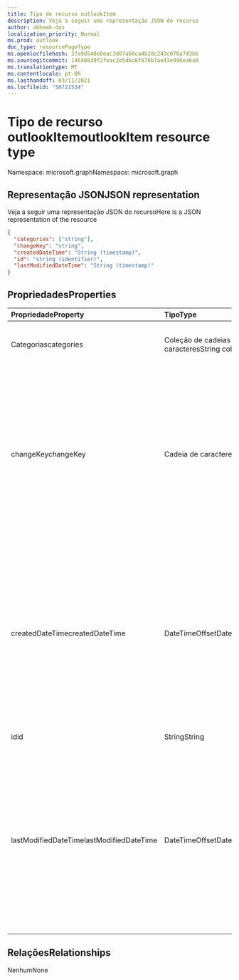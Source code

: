 ```yaml
---
title: Tipo de recurso outlookItem
description: Veja a seguir uma representação JSON do recurso
author: abheek-das
localization_priority: Normal
ms.prod: outlook
doc_type: resourcePageType
ms.openlocfilehash: 37a9d548e0eac3d07a66ca4b28c243c076a743bb
ms.sourcegitcommit: 14648839f2feac2e5d6c8f876b7ae43e996ea6a0
ms.translationtype: MT
ms.contentlocale: pt-BR
ms.lasthandoff: 03/11/2021
ms.locfileid: "50721534"
---
```

# <a name="outlookitem-resource-type"></a><span data-ttu-id="a095b-103">Tipo de recurso outlookItem</span><span class="sxs-lookup"><span data-stu-id="a095b-103">outlookItem resource type</span></span>

<span data-ttu-id="a095b-104">Namespace: microsoft.graph</span><span class="sxs-lookup"><span data-stu-id="a095b-104">Namespace: microsoft.graph</span></span>



## <a name="json-representation"></a><span data-ttu-id="a095b-105">Representação JSON</span><span class="sxs-lookup"><span data-stu-id="a095b-105">JSON representation</span></span>

<span data-ttu-id="a095b-106">Veja a seguir uma representação JSON do recurso</span><span class="sxs-lookup"><span data-stu-id="a095b-106">Here is a JSON representation of the resource</span></span>

<!--{
  "blockType": "resource",
  "abstract": true,
  "optionalProperties": [],
  "baseType": "microsoft.graph.entity",
  "@odata.type": "microsoft.graph.outlookItem"
}-->

```json
{
  "categories": ["string"],
  "changeKey": "string",
  "createdDateTime": "String (timestamp)",
  "id": "string (identifier)",
  "lastModifiedDateTime": "String (timestamp)"
}

```
## <a name="properties"></a><span data-ttu-id="a095b-107">Propriedades</span><span class="sxs-lookup"><span data-stu-id="a095b-107">Properties</span></span>
| <span data-ttu-id="a095b-108">Propriedade</span><span class="sxs-lookup"><span data-stu-id="a095b-108">Property</span></span>     | <span data-ttu-id="a095b-109">Tipo</span><span class="sxs-lookup"><span data-stu-id="a095b-109">Type</span></span>   |<span data-ttu-id="a095b-110">Descrição</span><span class="sxs-lookup"><span data-stu-id="a095b-110">Description</span></span>|
|:---------------|:--------|:----------|
|<span data-ttu-id="a095b-111">Categorias</span><span class="sxs-lookup"><span data-stu-id="a095b-111">categories</span></span>|<span data-ttu-id="a095b-112">Coleção de cadeias de caracteres</span><span class="sxs-lookup"><span data-stu-id="a095b-112">String collection</span></span>|<span data-ttu-id="a095b-113">As categorias associadas ao item</span><span class="sxs-lookup"><span data-stu-id="a095b-113">The categories associated with the item</span></span>|
|<span data-ttu-id="a095b-114">changeKey</span><span class="sxs-lookup"><span data-stu-id="a095b-114">changeKey</span></span>|<span data-ttu-id="a095b-115">Cadeia de caracteres</span><span class="sxs-lookup"><span data-stu-id="a095b-115">String</span></span>|<span data-ttu-id="a095b-116">Identifica a versão do item.</span><span class="sxs-lookup"><span data-stu-id="a095b-116">Identifies the version of the item.</span></span> <span data-ttu-id="a095b-117">Sempre que o item for alterado, changeKey também será alterado.</span><span class="sxs-lookup"><span data-stu-id="a095b-117">Every time the item is changed, changeKey changes as well.</span></span> <span data-ttu-id="a095b-118">Isso permite que o Exchange aplique as alterações na versão correta do objeto.</span><span class="sxs-lookup"><span data-stu-id="a095b-118">This allows Exchange to apply changes to the correct version of the object.</span></span> <span data-ttu-id="a095b-119">Somente leitura.</span><span class="sxs-lookup"><span data-stu-id="a095b-119">Read-only.</span></span>|
|<span data-ttu-id="a095b-120">createdDateTime</span><span class="sxs-lookup"><span data-stu-id="a095b-120">createdDateTime</span></span>|<span data-ttu-id="a095b-121">DateTimeOffset</span><span class="sxs-lookup"><span data-stu-id="a095b-121">DateTimeOffset</span></span>|<span data-ttu-id="a095b-122">O tipo Timestamp representa informações de data e hora usando o formato ISO 8601 e está sempre no horário UTC.</span><span class="sxs-lookup"><span data-stu-id="a095b-122">The Timestamp type represents date and time information using ISO 8601 format and is always in UTC time.</span></span> <span data-ttu-id="a095b-123">Por exemplo, meia-noite UTC em 1 de janeiro de 2014 é `2014-01-01T00:00:00Z`</span><span class="sxs-lookup"><span data-stu-id="a095b-123">For example, midnight UTC on Jan 1, 2014 is `2014-01-01T00:00:00Z`</span></span>|
|<span data-ttu-id="a095b-124">id</span><span class="sxs-lookup"><span data-stu-id="a095b-124">id</span></span>|<span data-ttu-id="a095b-125">String</span><span class="sxs-lookup"><span data-stu-id="a095b-125">String</span></span>| <span data-ttu-id="a095b-126">Somente leitura.</span><span class="sxs-lookup"><span data-stu-id="a095b-126">Read-only.</span></span>|
|<span data-ttu-id="a095b-127">lastModifiedDateTime</span><span class="sxs-lookup"><span data-stu-id="a095b-127">lastModifiedDateTime</span></span>|<span data-ttu-id="a095b-128">DateTimeOffset</span><span class="sxs-lookup"><span data-stu-id="a095b-128">DateTimeOffset</span></span>|<span data-ttu-id="a095b-129">O tipo Timestamp representa informações de data e hora usando o formato ISO 8601 e está sempre no horário UTC.</span><span class="sxs-lookup"><span data-stu-id="a095b-129">The Timestamp type represents date and time information using ISO 8601 format and is always in UTC time.</span></span> <span data-ttu-id="a095b-130">Por exemplo, meia-noite UTC em 1 de janeiro de 2014 é `2014-01-01T00:00:00Z`</span><span class="sxs-lookup"><span data-stu-id="a095b-130">For example, midnight UTC on Jan 1, 2014 is `2014-01-01T00:00:00Z`</span></span>|

## <a name="relationships"></a><span data-ttu-id="a095b-131">Relações</span><span class="sxs-lookup"><span data-stu-id="a095b-131">Relationships</span></span>
<span data-ttu-id="a095b-132">Nenhum</span><span class="sxs-lookup"><span data-stu-id="a095b-132">None</span></span>

<!-- uuid: 8fcb5dbc-d5aa-4681-8e31-b001d5168d79
2015-10-25 14:57:30 UTC -->
<!-- {
  "type": "#page.annotation",
  "description": "outlookItem resource",
  "keywords": "",
  "section": "documentation",
  "tocPath": ""
}-->

